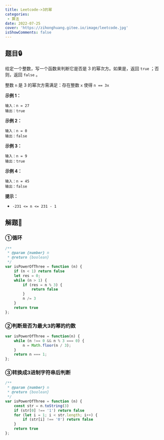 ```yaml
---
title: Leetcode->3的幂
categories: 
 - 算法
date: 2022-07-25
cover: 'https://zihonghuang.gitee.io/image/leetcode.jpg'
isShowComments: false
---
```


## 题目:lock:

给定一个整数，写一个函数来判断它是否是 3 的幂次方。如果是，返回 `true` ；否则，返回 `false` 。

整数 `n` 是 3 的幂次方需满足：存在整数 `x` 使得 `n == 3x`

**示例 1：**

```
输入：n = 27
输出：true
```

**示例 2：**

```
输入：n = 0
输出：false
```

**示例 3：**

```
输入：n = 9
输出：true
```

**示例 4：**

```
输入：n = 45
输出：false
```

 **提示：**

- `-231 <= n <= 231 - 1`

##  解题:key:

### ①循环

```javascript
/**
 * @param {number} n
 * @return {boolean}
 */
var isPowerOfThree = function (n) {
    if (n < 1) return false
    let res = 0;
    while (n > 1) {
        if (res = n % 3) {
            return false
        }
        n /= 3
    }
    return true
};
```

### ②判断是否为最大3的幂的约数

```javascript
var isPowerOfThree = function(n) {
    while (n !== 0 && n % 3 === 0) {
        n = Math.floor(n / 3);
    }
    return n === 1;
};
```

### ③转换成3进制字符串后判断

```javascript
/**
 * @param {number} n
 * @return {boolean}
 */
var isPowerOfThree = function (n) {
    const str = n.toString(3)
    if (str[0] !== '1') return false
    for (let i = 1; i < str.length; i++) {
        if (str[i] !== '0') return false
    }
    return true
};
```

